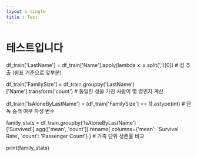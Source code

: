```yaml
---
layout : single
title : Test
---
```



# 테스트입니다





df_train['LastName'] = df_train['Name'].apply(lambda x: x.split(',')[0]) # 성 추출 (쉼표 기준으로 앞부분)


df_train['FamilySize'] = df_train.groupby('LastName')['Name'].transform('count') # 동일한 성을 가진 사람이 몇 명인지 계산


df_train['IsAloneByLastName'] = (df_train['FamilySize'] == 1).astype(int) # 단독 승객 여부 파생 변수


family_stats = df_train.groupby('IsAloneByLastName')['Survived'].agg(['mean', 'count']).rename(
    columns={'mean': 'Survival Rate', 'count': 'Passenger Count'}
) # 가족 단위 생존률 비교

print(family_stats)
